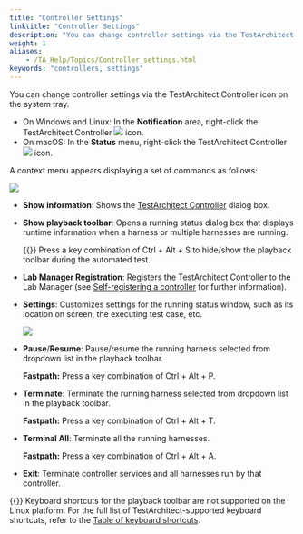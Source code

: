 ```yaml
--- 
title: "Controller Settings"
linktitle: "Controller Settings"
description: "You can change controller settings via the TestArchitect Controller icon on the system tray."
weight: 1
aliases: 
    - /TA_Help/Topics/Controller_settings.html
keywords: "controllers, settings"
---
```


You can change controller settings via the TestArchitect Controller icon on the system tray.

-   On Windows and Linux: In the **Notification** area, right-click the TestArchitect Controller ![](/images/TA_Help/Images/TA_controller_icon.png) icon.
-   On macOS: In the **Status** menu, right-click the TestArchitect Controller ![](/images/TA_Help/Images/TA_controller_icon.png) icon.

A context menu appears displaying a set of commands as follows:

![](/images/TA_Help/Images/TA_Controller_context_menu.png)

-   **Show information**: Shows the [TestArchitect Controller](/user-guide/controller-management/) dialog box.
-   **Show playback toolbar**: Opens a running status dialog box that displays runtime information when a harness or multiple harnesses are running.

    {{<tip>}} Press a key combination of Ctrl + Alt + S to hide/show the playback toolbar during the automated test.

-   **Lab Manager Registration**: Registers the TestArchitect Controller to the Lab Manager \(see [Self-registering a controller](/user-guide/lab-manager/managing-automation-lab/self-registering-a-controller) for further information\).
-   **Settings**: Customizes settings for the running status window, such as its location on screen, the executing test case, etc.

    ![](/images/TA_Help/Images/ug_setting_controller.png)

-   **Pause**/**Resume**: Pause/resume the running harness selected from dropdown list in the playback toolbar.

    **Fastpath:** Press a key combination of Ctrl + Alt + P.

-   **Terminate**: Terminate the running harness selected from dropdown list in the playback toolbar.

    **Fastpath:** Press a key combination of Ctrl + Alt + T.

-   **Terminal All**: Terminate all the running harnesses.

    **Fastpath:** Press a key combination of Ctrl + Alt + A.

-   **Exit**: Terminate controller services and all harnesses run by that controller.

{{<restriction>}} Keyboard shortcuts for the playback toolbar are not supported on the Linux platform. For the full list of TestArchitect-supported keyboard shortcuts, refer to the [Table of keyboard shortcuts](/user-guide/support/table-of-keyboard-shortcuts).



